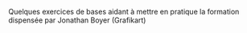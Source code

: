 Quelques exercices de bases aidant à mettre en pratique la formation dispensée par Jonathan Boyer (Grafikart)

